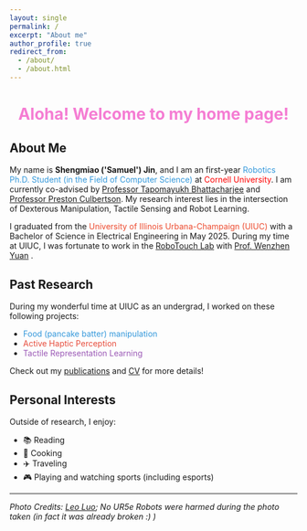 ```yaml
---
layout: single
permalink: /
excerpt: "About me"
author_profile: true
redirect_from: 
  - /about/
  - /about.html
---
```


<div style="text-align: center; margin-bottom: 30px;">
  <h1 style="color:rgb(245, 125, 211); font-size: 2.0em;">Aloha! Welcome to my home page!</h1>
</div>

## About Me

My name is **Shengmiao ('Samuel') Jin**, and I am an first-year <span style="color: #3498db">Robotics Ph.D. Student (in the Field of Computer Science) </span> at <span style="color:rgb(255, 0, 0)">Cornell University</span>. I am currently co-advised by [Professor Tapomayukh Bhattacharjee](https://sites.google.com/site/tapomayukh) and [Professor Preston Culbertson](https://pculbertson.github.io/). My research interest lies in the intersection of Dexterous Manipulation, Tactile Sensing and Robot Learning.

I graduated from the <span style="color:rgb(237, 74, 46)">University of Illinois Urbana-Champaign (UIUC)</span> with a Bachelor of Science in Electrical Engineering in May 2025. 
During my time at UIUC, I was fortunate to work in the [RoboTouch Lab](https://robotouchlab.web.illinois.edu/) with [Prof. Wenzhen Yuan](https://cs.illinois.edu/about/people/all-faculty/yuanwz) .


## Past Research

During my wonderful time at UIUC as an undergrad, I worked on these following projects:

* <span style="color: #3498db">Food (pancake batter) manipulation</span>
* <span style="color: #e74c3c">Active Haptic Perception</span>
* <span style="color: #9b59b6">Tactile Representation Learning</span>

Check out my [publications](/publications/) and [CV](/cv/) for more details!

## Personal Interests

Outside of research, I enjoy:

* 📚 Reading
* 🍳 Cooking
* ✈️ Traveling
* 🎮 Playing and watching sports (including esports)

---

*Photo Credits: [Leo Luo](https://tingfengluo.github.io/); No UR5e Robots were harmed during the photo taken (in fact it was already broken :) )*

<script type="text/javascript" id="clustrmaps" src="//clustrmaps.com/map_v2.js?d=q34gFVYOjplWwCXaPKaCFqMOnzKQOhNFIWApOYyNmss&cl=ffffff&w=a"></script>
<style>
  #clustrmaps-widget-v2 {
    display: none !important;
  }
</style>
